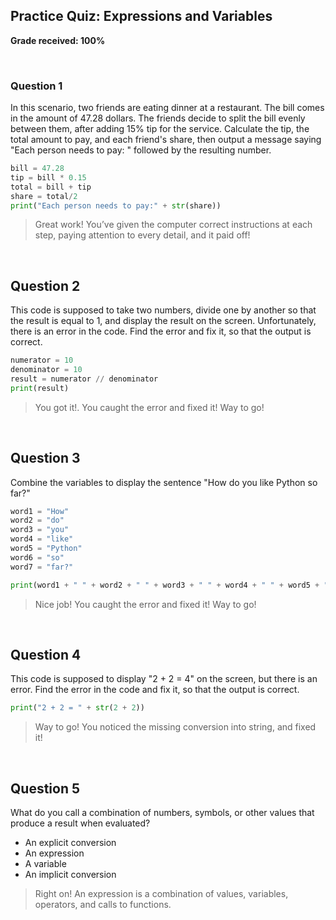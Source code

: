 ## Practice Quiz: Expressions and Variables

__Grade received: 100%__

<br>

### Question 1
In this scenario, two friends are eating dinner at a restaurant. The bill comes in the amount of 47.28 dollars. The friends decide to split the bill evenly between them, after adding 15% tip for the service. Calculate the tip, the total amount to pay, and each friend's share, then output a message saying "Each person needs to pay: " followed by the resulting number.

```python
bill = 47.28
tip = bill * 0.15
total = bill + tip
share = total/2 
print("Each person needs to pay:" + str(share))
```

> Great work! You’ve given the computer correct instructions
at each step, paying attention to every detail, and it paid
off!

<br>

## Question 2

This code is supposed to take two numbers, divide one by another so that the result is equal to 1, and display the result on the screen. Unfortunately, there is an error in the code. Find the error and fix it, so that the output is correct.

```python
numerator = 10
denominator = 10
result = numerator // denominator
print(result)
```

> You got it!. You caught the error and fixed it! Way to go!

<br>

## Question 3

Combine the variables to display the sentence "How do you like Python so far?" 

```python
word1 = "How"
word2 = "do"
word3 = "you"
word4 = "like"
word5 = "Python"
word6 = "so"
word7 = "far?"

print(word1 + " " + word2 + " " + word3 + " " + word4 + " " + word5 + " " + word6 + " " + word7)
```


> Nice job! You caught the error and fixed it! Way to go!

<br>

## Question 4

This code is supposed to display "2 + 2 = 4" on the screen, but there is an error. Find the error in the code and fix it, so that the output is correct.

```python
print("2 + 2 = " + str(2 + 2))
```
> Way to go! You noticed the missing conversion into string,
and fixed it!


<br>

## Question 5


What do you call a combination of numbers, symbols, or other values that produce a result when evaluated?


* An explicit conversion
* An expression
* A variable
* An implicit conversion

> Right on! An expression is a combination of values, variables, operators, and calls to functions.